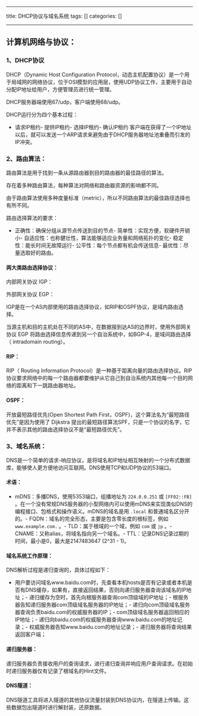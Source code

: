 
--- 
title:  DHCP协议与域名系统 
tags: []
categories: [] 

---
## 计算机网络与协议：

### 1、DHCP协议

DHCP（Dynamic Host Configuration Protocol，动态主机配置协议）是一个用于局域网的网络协议，位于OSI模型的应用层，使用UDP协议工作，主要用于自动分配IP地址给用户，方便管理员进行统一管理。

DHCP服务器端使用67/udp，客户端使用68/udp。

DHCP运行分为四个基本过程：
- 请求IP租约- 提供IP租约- 选择IP租约- 确认IP租约
客户端在获得了一个IP地址以后，就可以发送一个ARP请求来避免由于DHCP服务器地址池重叠而引发的IP冲突。

### 2、路由算法：

路由算法是用于找到一条从源路由器到目的路由器的最佳路径的算法。

存在着多种路由算法，每种算法对网络和路由器资源的影响都不同。

由于路由算法使用多种度量标准（metric），所以不同路由算法的最佳路径选择也有所不同。

路由选择算法的要求：
- 正确性：确保分组从源节点传送到目的节点- 简单性：实现方便，软硬件开销小- 自适应性：也称健壮性，算法能够适应业务量和网络拓扑的变化- 稳定性：能长时间无故障运行- 公平性：每个节点都有机会传送信息- 最优性：尽量选取好的路由。
#### 两大类路由选择协议：

内部网关协议 IGP：

外部网关协议 EGP：

IGP是在一个AS内部使用的路由选择协议，如RIP和OSPF协议，是域内路由选择。

当源主机和目的主机处在不同的AS中，在数据报到达AS的边界时，使用外部网关协议 EGP 将路由选择信息传递到另一个自治系统中，如BGP-4，是域间路由选择（ intradomain routing）。

#### RIP：

RIP（ Routing Information Protocol）是一种基于距离向量的路由选择协议。RIP 协议要求网络中的每一个路由器都要维护从它自己到自治系统内其他每一个目的网络的距离和下一跳路由器地址。

#### OSPF：

开放最短路径优先(Open Shortest Path First，OSPF)，这个算法名为“最短路径优先”是因为使用了 Dijkstra 提出的最短路径算法SPF，只是一个协议的名字，它并不表示其他的路由选择协议不是“最短路径优先”。

### 3、域名系统：

DNS是一个简单的请求-响应协议，是将域名和IP地址相互映射的一个分布式数据库，能够使人更方便地访问互联网。DNS使用TCP和UDP协议的53端口。

#### 术语：
- mDNS：多播DNS，使用5353端口，组播地址为 `224.0.0.251` 或 `[FF02::FB]` 。在一个没有常规DNS服务器的小型网络内可以使用mDNS来实现类似DNS的编程接口、包格式和操作语义。mDNS的域名是用 `.local` 和普通域名区分开的。- FQDN：域名的完全形态，主要是包含零长度的根标签，例如 `www.example.com.` 。- TLD：属于根域的一个域，例如 `com` 或 `jp` 。- CNAME：又称alias，将域名指向另一个域名。- TTL：记录DNS记录过期的时间，最小是0，最大是2147483647 (2^31 - 1)。
#### 域名系统工作原理：

DNS解析过程是递归查询的，具体过程如下：
- 用户要访问域名www.baidu.com时，先查看本机hosts是否有记录或者本机是否有DNS缓存，如果有，直接返回结果，否则向递归服务器查询该域名的IP地址；- 递归缓存为空时，首先向根服务器查询com顶级域的IP地址；- 根服务器告知递归服务器com顶级域名服务器的IP地址；- 递归向com顶级域名服务器查询负责baidu.com的权威服务器的IP；- com顶级域名服务器返回相应的IP地址；- 递归向baidu.com的权威服务器查询www.baidu.com的地址记录；- 权威服务器告知www.baidu.com的地址记录；- 递归服务器将查询结果返回客户端；
#### 递归服务器：

递归服务器负责接收用户的查询请求，进行递归查询并响应用户查询请求。在初始时递归服务器仅有记录了根域名的Hint文件。

#### DNS隧道：

DNS隧道工具将进入隧道的其他协议流量封装到DNS协议内，在隧道上传输。这些数据包出隧道时进行解封装，还原数据。
